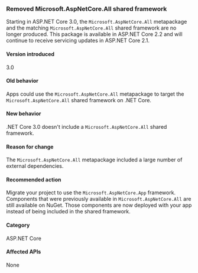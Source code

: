 ### Removed Microsoft.AspNetCore.All shared framework

Starting in ASP.NET Core 3.0, the `Microsoft.AspNetCore.All` metapackage and the matching `Microsoft.AspNetCore.All` shared framework are no longer produced. This package is available in ASP.NET Core 2.2 and will continue to receive servicing updates in ASP.NET Core 2.1.

#### Version introduced

3.0

#### Old behavior

Apps could use the `Microsoft.AspNetCore.All` metapackage to target the `Microsoft.AspNetCore.All` shared framework on .NET Core.

#### New behavior

.NET Core 3.0 doesn't include a `Microsoft.AspNetCore.All` shared framework.

#### Reason for change

The `Microsoft.AspNetCore.All` metapackage included a large number of external dependencies.

#### Recommended action

Migrate your project to use the `Microsoft.AspNetCore.App` framework. Components that were previously available in `Microsoft.AspNetCore.All` are still available on NuGet. Those components are now deployed with your app instead of being included in the shared framework.

#### Category

ASP.NET Core

#### Affected APIs

None

<!-- 

#### Affected APIs

Not detectable via API analysis

-->
